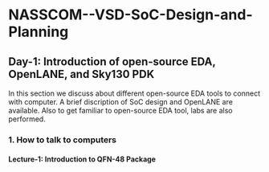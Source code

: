# NASSCOM--VSD-SoC-Design-and-Planning
## Day-1: Introduction of open-source EDA, OpenLANE, and Sky130 PDK
In this section we discuss about different open-source EDA tools to connect with computer. A brief discription of SoC design and OpenLANE are available. Also to get familiar to open-source EDA tool, labs are also performed. 

### 1. How to talk to computers
#### Lecture-1: Introduction to QFN-48 Package



